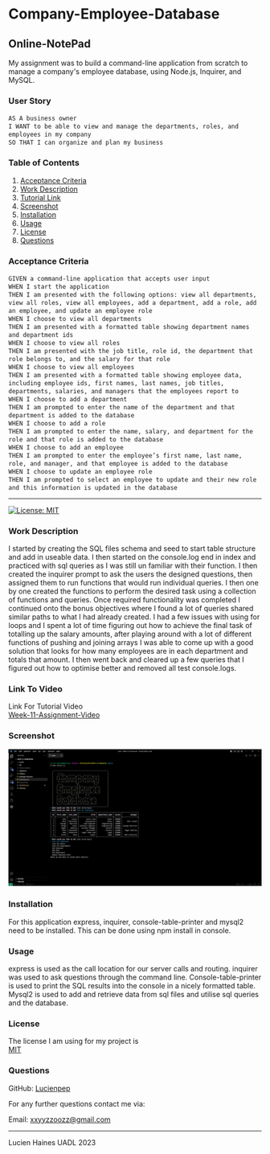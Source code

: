 # Company-Employee-Database
## Online-NotePad

My assignment was to build a command-line application from scratch to manage a company's employee database, using Node.js, Inquirer, and MySQL.

### User Story
```
AS A business owner
I WANT to be able to view and manage the departments, roles, and employees in my company
SO THAT I can organize and plan my business
```

### Table of Contents
1. [Acceptance Criteria](#acceptance-criteria)
2. [Work Description](#work-description)
3. [Tutorial Link](#link-to-video)
4. [Screenshot](#screenshot)
5. [Installation](#installation)
6. [Usage](#usage)
7. [License](#license)
8. [Questions](#questions)

### Acceptance Criteria
```
GIVEN a command-line application that accepts user input
WHEN I start the application
THEN I am presented with the following options: view all departments, view all roles, view all employees, add a department, add a role, add an employee, and update an employee role
WHEN I choose to view all departments
THEN I am presented with a formatted table showing department names and department ids
WHEN I choose to view all roles
THEN I am presented with the job title, role id, the department that role belongs to, and the salary for that role
WHEN I choose to view all employees
THEN I am presented with a formatted table showing employee data, including employee ids, first names, last names, job titles, departments, salaries, and managers that the employees report to
WHEN I choose to add a department
THEN I am prompted to enter the name of the department and that department is added to the database
WHEN I choose to add a role
THEN I am prompted to enter the name, salary, and department for the role and that role is added to the database
WHEN I choose to add an employee
THEN I am prompted to enter the employee’s first name, last name, role, and manager, and that employee is added to the database
WHEN I choose to update an employee role
THEN I am prompted to select an employee to update and their new role and this information is updated in the database 
```

---
[![License: MIT](https://img.shields.io/badge/License-MIT-yellow.svg)](https://opensource.org/licenses/MIT)

### Work Description
I started by creating the SQL files schema and seed to start table structure and add in useable data. I then started on the console.log end in index and practiced with sql queries as I was still un familiar with their function. I then created the inquirer prompt to ask the users the designed questions, then assigned them to run functions that would run individual queries. I then one by one created the functions to perform the desired task using a collection of functions and queries. Once required functionality was completed I continued onto the bonus objectives where I found a lot of queries shared similar paths to what I had already created. I had a few issues with using for loops and I spent a lot of time figuring out how to achieve the final task of totalling up the salary amounts, after playing around with a lot of different functions of pushing and joining arrays I was able to come up with a good solution that looks for how many employees are in each department and totals that amount. I then went back and cleared up a few queries that I figured out how to optimise better and removed all test console.logs.

### Link To Video

Link For Tutorial Video<br>[Week-11-Assignment-Video](https://drive.google.com/file/d/1xx6WhXOqLy8F6E0-60_WFEzJhJ1cnnHV/view?usp=sharing)

### Screenshot

![Online Notepad](./assets/Screenshot12.png)
 
### Installation

For this application express, inquirer, console-table-printer and mysql2 need to be installed. This can be done using npm install in console.

### Usage

express is used as the call location for our server calls and routing. inquirer was used to ask questions through the command line. Console-table-printer is used to print the SQL results into the console in a nicely formatted table. Mysql2 is used to add and retrieve data from sql files and utilise sql queries and the database.

### License

The license I am using for my project is<br>[MIT](https://opensource.org/licenses/MIT)

### Questions

GitHub: [Lucienpep](https://github.com/Lucienpep)<br>

For any further questions contact me via:

Email: <xxyyzzoozz@gmail.com>

---
Lucien Haines UADL 2023
  